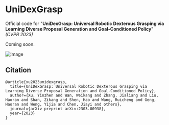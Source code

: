 # UniDexGrasp
Official code for "**UniDexGrasp: Universal Robotic Dexterous Grasping via Learning Diverse Proposal Generation and Goal-Conditioned Policy**" *(CVPR 2023)*

Coming soon.

![image](./images/teaser.png)

## Citation

```
@article{xu2023unidexgrasp,
  title={UniDexGrasp: Universal Robotic Dexterous Grasping via Learning Diverse Proposal Generation and Goal-Conditioned Policy},
  author={Xu, Yinzhen and Wan, Weikang and Zhang, Jialiang and Liu, Haoran and Shan, Zikang and Shen, Hao and Wang, Ruicheng and Geng, Haoran and Weng, Yijia and Chen, Jiayi and others},
  journal={arXiv preprint arXiv:2303.00938},
  year={2023}
}
```
